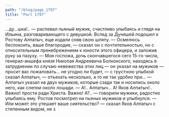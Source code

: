 ```yaml
---
path: "/blog/page_1797"
title: "Part 1797"
---
```


...ду...шка!.. — распевал пьяный мужик, счастливо улыбаясь и глядя на Ильина, разговаривающего с девушкой. Вслед за Дуняшей подошел к Ростову Алпатыч, еще издали сняв свою шляпу.
— Осмелюсь беспокоить, ваше благородие, — сказал он с почтительностью, но с относительным пренебрежением к юности этого офицера, и заложив руку за пазуху. — Моя госпожа, дочь скончавшегося сего 15-го числа, генерал-аншефа князя Николая Андреевича Болконского, находясь в затруднении по случаю невежества этих лиц — он указал на мужиков — просит вас пожаловать... не угодно ли будет, — с грустною улыбкой сказал Алпатыч, — отъехать несколько, а то не так удобно при... — Алпатыч указал на двух мужиков, которые сзади так и носились около него, как слепни около лошади.
— А!.. Алпатыч... А! Яков Алпатыч!.. Важно! прости ради Христа. Важно! А?.. — говорили мужики, радостно улыбаясь ему. Ростов посмотрел на пьяных мужиков и улыбнулся.
— Или может это утешает ваше сиятельство? — сказал Яков Алпатыч с степенным видом, не з
